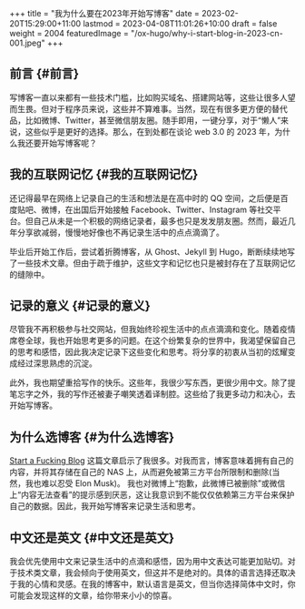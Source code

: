 +++
title = "我为什么要在2023年开始写博客"
date = 2023-02-20T15:29:00+11:00
lastmod = 2023-04-08T11:01:26+10:00
draft = false
weight = 2004
featuredImage = "/ox-hugo/why-i-start-blog-in-2023-cn-001.jpeg"
+++

## 前言 {#前言}

写博客一直以来都有一些技术门槛，比如购买域名、搭建网站等，这些让很多人望而生畏。但对于程序员来说，这些并不算难事。当然，现在有很多更方便的替代品，比如微博、Twitter，甚至微信朋友圈。随手即用，一键分享，对于“懒人”来说，这些似乎是更好的选择。那么，在到处都在谈论 web 3.0 的 2023 年，为什么我还要开始写博客呢？


## 我的互联网记忆 {#我的互联网记忆}

还记得最早在网络上记录自己的生活和想法是在高中时的 QQ 空间，之后便是百度贴吧、微博，在出国后开始接触 Facebook、Twitter、Instagram 等社交平台。但自己从未是一个积极的网络记录者，最多也只是发发朋友圈。然而，最近几年分享欲减弱，慢慢地好像也不再记录生活中的点点滴滴了。

毕业后开始工作后，尝试着折腾博客，从 Ghost、Jekyll 到 Hugo，断断续续地写了一些技术文章。但由于疏于维护，这些文字和记忆也只是被封存在了互联网记忆的缝隙中。


## 记录的意义 {#记录的意义}

尽管我不再积极参与社交网站，但我始终珍视生活中的点点滴滴和变化。随着疫情席卷全球，我也开始思考更多的问题。在这个纷繁复杂的世界中，我渴望保留自己的思考和感悟，因此我决定记录下这些变化和思考。将分享的初衷从当初的炫耀变成经过深思熟虑的沉淀。

此外，我也期望重拾写作的快乐。这些年，我很少写东西，更很少用中文。除了提笔忘字之外，我的写作还被妻子嘲笑透着译制腔。这些给了我更多动力和决心，去开始写博客。


## 为什么选博客 {#为什么选博客}

[Start a Fucking Blog](https://startafuckingblog.com/) 这篇文章启示了我很多。对我而言，博客意味着拥有自己的内容，并将其存储在自己的 NAS 上，从而避免被第三方平台所限制和删除(当然，我也难以忍受 Elon Musk)。 我也对微博上“抱歉，此微博已被删除”或微信上“内容无法查看”的提示感到厌恶，这让我意识到不能仅仅依赖第三方平台来保护自己的数据。因此，我开始写博客来记录生活和思考。


## 中文还是英文 {#中文还是英文}

我会优先使用中文来记录生活中的点滴和感悟，因为用中文表达可能更加贴切。对于技术类文章，我会倾向于使用英文，但这并不是绝对的。具体的语言选择还取决于我的心情和灵感。在我的博客中，默认语言是英文，但当你选择简体中文时，你可能会发现这样的文章，给你带来小小的惊喜。

